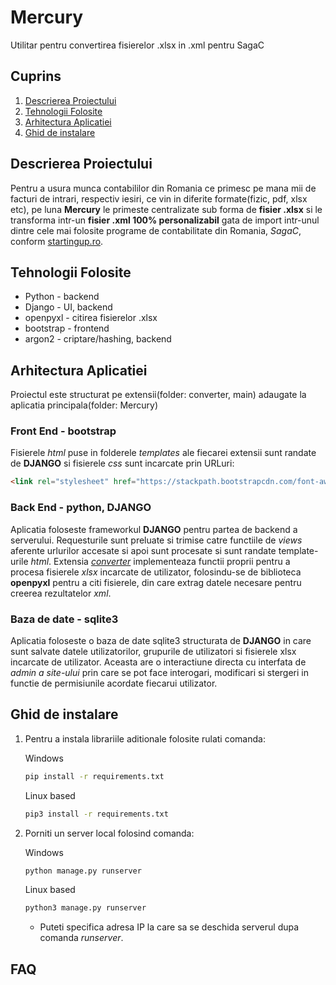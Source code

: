 
# Mercury
Utilitar pentru convertirea fisierelor .xlsx in .xml pentru SagaC

## Cuprins
1. [Descrierea Proiectului](#descrierea-proiectului)
2. [Tehnologii Folosite](#tehnologii-folosite)
3. [Arhitectura Aplicatiei](#arhitectura-aplicatiei)
4. [Ghid de instalare](#ghid-de-instalare)

## Descrierea Proiectului
Pentru a usura munca contabililor din Romania ce primesc pe mana mii de facturi de intrari, respectiv iesiri, ce vin in diferite formate(fizic, pdf, xlsx etc), pe luna **Mercury** le primeste centralizate sub forma de **fisier .xlsx** si le transforma intr-un **fisier .xml 100% personalizabil** gata de import intr-unul dintre cele mai folosite programe de contabilitate din Romania, *SagaC*, conform [startingup.ro](https://startingup.ro/programe-de-facturare-si-contabilitate-ideale-pentru-orice-afacere/#:~:text=Printre%20cele%20mai%20căutate%20și,%2C%20SAGA%2C%20FACTURIS%2C%20CONTAZEN.&text=Smart%20Bill%20este%20cel%20mai,facilitățile%20pe%20care%20le%20înglobează.).

## Tehnologii Folosite
* Python - backend
* Django - UI, backend
* openpyxl - citirea fisierelor .xlsx
* bootstrap - frontend
* argon2 - criptare/hashing, backend

## Arhitectura Aplicatiei
Proiectul este structurat pe extensii(folder: converter, main) adaugate la aplicatia principala(folder: Mercury)
  ### Front End - bootstrap
  Fisierele *html* puse in folderele *templates* ale fiecarei extensii sunt randate de **DJANGO** si fisierele *css* sunt incarcate prin URLuri:
  ```html
  <link rel="stylesheet" href="https://stackpath.bootstrapcdn.com/font-awesome/4.7.0/css/font-awesome.min.css">
  ```
  
  ### Back End - python, DJANGO
  Aplicatia foloseste frameworkul **DJANGO** pentru partea de backend a serverului. Requesturile sunt preluate si trimise catre functiile de *views* aferente urlurilor accesate si apoi sunt procesate si sunt randate template-urile *html*. Extensia [*converter*](https://github.com/Alexandru6041/Mercury/tree/main/converter) implementeaza functii proprii pentru a procesa fisierele *xlsx* incarcate de utilizator, folosindu-se de biblioteca **openpyxl** pentru a citi fisierele, din care extrag datele necesare pentru creerea rezultatelor *xml*.
  ### Baza de date - sqlite3
  Aplicatia foloseste o baza de date sqlite3 structurata de **DJANGO** in care sunt salvate datele utilizatorilor, grupurile de utilizatori si fisierele xlsx incarcate de utilizator. Aceasta are o interactiune directa cu interfata de *admin a site-ului* prin care se pot face interogari, modificari si stergeri in functie de permisiunile acordate fiecarui utilizator.
    


## Ghid de instalare
1. Pentru a instala librariile aditionale folosite rulati comanda:
    
    Windows
    ```bash
    pip install -r requirements.txt
    ```
    Linux based
    ```bash
    pip3 install -r requirements.txt
    ```
2. Porniti un server local folosind comanda:

    Windows
    ```bash
    python manage.py runserver
    ```
    Linux based
    ```bash
    python3 manage.py runserver
    ```
    * Puteti specifica adresa IP la care sa se deschida serverul dupa comanda *runserver*.
## FAQ

